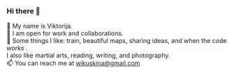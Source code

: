 ### Hi there 👋

🌱 My name is Viktorija.<br>
🔭 I am open for work and collaborations.<br>
👯 Some things I like: train, beautiful maps, sharing ideas, and when the code *works* .<br>
I also like martial arts, reading, writing, and photography.<br>
📫 You can reach me at wikuskina@gmail.com<br>
